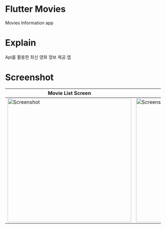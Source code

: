 # Flutter Movies

Movies Information app

# Explain

Api를 활용한 최신 영화 정보 제공 앱

# Screenshot

| Movie List Screen | Movie Detail Screen |
| ------------------ | ------------------ |
| <img src="./screenshots/movie_list.png" height="400" alt="Screenshot"/>  | <img src="./screenshots/movie_detail.png" height="400" alt="Screenshot"/>  |
